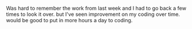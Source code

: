 Was hard to remember the work from last week and I had to go back a few times to look it over.
but I've seen improvement on my coding over time.
would be good to put in more hours a day to coding.
